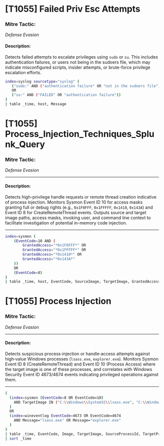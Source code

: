 # [T1055] Failed Priv Esc Attempts

### Mitre Tactic:  
*Defense Evasion*

#### Description:  
Detects failed attempts to escalate privileges using `sudo` or `su`. This includes authentication failures, or users not being in the sudoers file, which may indicate misconfigured scripts, insider attempts, or brute-force privilege escalation efforts.

```bash
index=syslog sourcetype="syslog" (
   ("sudo:" AND ("authentication failure" OR "not in the sudoers file"))
   OR
   ("su:" AND ("FAILED" OR "authentication failure"))
)
| table _time, host, Message
```

# [T1055] Process_Injection_Techniques_Splunk_Query

### Mitre Tactic:  
*Defense Evasion*

---

#### Description:  
Detects high-privilege handle requests or remote thread creation indicative of process injection. Monitors Sysmon Event ID 10 for access masks granting full or debug rights (e.g., `0x1F0FFF`, `0x1FFFFF`, `0x1410`, `0x143A`) and Event ID 8 for CreateRemoteThread events. Outputs source and target image paths, access masks, invoking user, and command line context to facilitate investigation of potential in-memory code injection.

---

```bash
index=sysmon (
    (EventCode=10 AND (
        GrantedAccess="*0x1F0FFF*" OR 
        GrantedAccess="*0x1FFFFF*" OR 
        GrantedAccess="*0x1410*" OR 
        GrantedAccess="*0x143A*"
    ))
    OR
    (EventCode=8)
)
| table _time, host, EventCode, SourceImage, TargetImage, GrantedAccess, User, CommandLine
```

# [T1055] Process Injection

### Mitre Tactic:  
*Defense Evasion*

---

#### Description:  
Detects suspicious process‐injection or handle‐access attempts against high‐value Windows processes (`lsass.exe`, `explorer.exe`). Monitors Sysmon Event ID 8 (CreateRemoteThread) and Event ID 10 (Process Access) where the target image is one of these processes, and correlates with Windows Security Event ID 4673/4674 events indicating privileged operations against them.

---

```bash
(
  (index=sysmon (EventCode=8 OR EventCode=10)
    AND TargetImage IN ("C:\\Windows\\System32\\lsass.exe", "C:\\Windows\\explorer.exe")
  )
  OR
  (index=wineventlog EventCode=4673 OR EventCode=4674
    AND Message="lsass.exe" OR Message="explorer.exe"
  )
)
| table _time, EventCode, Image, TargetImage, SourceProcessId, TargetProcessId, TargetProcessName, ProcessGuid, ComputerName, Message
| sort _time
```
